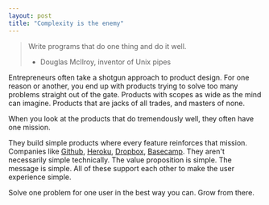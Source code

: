 ```yaml
---
layout: post
title: "Complexity is the enemy"
---
```


> Write programs that do one thing and do it well.<br/>
> - Douglas McIlroy, inventor of Unix pipes

Entrepreneurs often take a shotgun approach to product design.  For one reason or another, you end up with products trying to solve too many problems straight out of the gate. Products with scopes as wide as the mind can imagine. Products that are jacks of all trades, and masters of none.

When you look at the products that do tremendously well, they often have one mission.

They build simple products where every feature reinforces that mission. Companies like [Github](http://github.com), [Heroku](http://heroku.com), [Dropbox](http://dropbox.com), [Basecamp](http://basecamphq.com). They aren't necessarily simple technically. The value proposition is simple. The message is simple. All of these support each other to make the user experience simple.

Solve one problem for one user in the best way you can. Grow from there.
